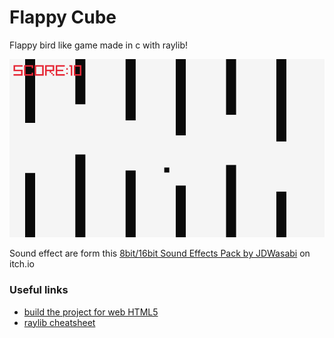 # Flappy Cube

Flappy bird like game made in c with raylib!

![flappy cube game screenshot](/assets/images/flappy_cube.png)

Sound effect are form this [8bit/16bit Sound Effects Pack by JDWasabi](https://jdwasabi.itch.io/8-bit-16-bit-sound-effects-pack) on itch.io

### Useful links

- [build the project for web HTML5](https://github.com/raysan5/raylib/wiki/Working-for-Web-(HTML5))
- [raylib cheatsheet](https://www.raylib.com/cheatsheet/cheatsheet.html)
